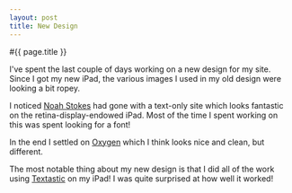 ```yaml
---
layout: post
title: New Design
---
```


#{{ page.title }}

I've spent the last couple of days working on a new design for my site. Since I got my new iPad, the various images I used in my old design were looking a bit ropey.

I noticed [Noah Stokes](http://esbueno.noahstokes.com/post/20052847667/a-new-look) had gone with a text-only site which looks fantastic on the retina-display-endowed iPad. Most of the time I spent working on this was spent looking for a font!

In the end I settled on [Oxygen](http://www.fontsquirrel.com/fonts/oxygen) which I think looks nice and clean, but different.

The most notable thing about my new design is that I did all of the work using [Textastic](http://www.textasticapp.com/) on my iPad!  I was quite surprised at how well it worked!